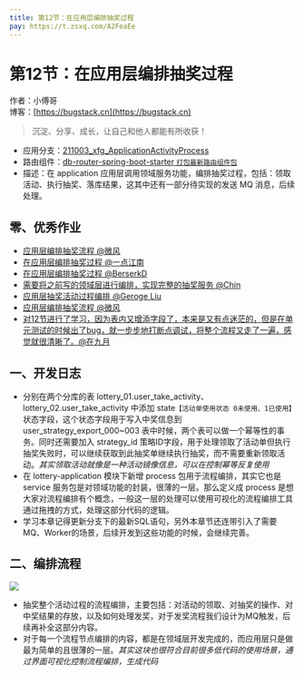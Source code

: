 ```yaml
---
title: 第12节：在应用层编排抽奖过程
pay: https://t.zsxq.com/A2FeaEe
---
```


# 第12节：在应用层编排抽奖过程

作者：小傅哥
<br/>博客：[https://bugstack.cn](https://bugstack.cn)

>沉淀、分享、成长，让自己和他人都能有所收获！

- 应用分支：[211003_xfg_ApplicationActivityProcess](https://gitcode.net/KnowledgePlanet/Lottery/-/tree/211003_xfg_ApplicationActivityProcess)
- 路由组件：[db-router-spring-boot-starter `打包最新路由组件包`](https://gitcode.net/KnowledgePlanet/db-router-spring-boot-starter)
- 描述：在 application 应用层调用领域服务功能，编排抽奖过程，包括：领取活动、执行抽奖、落库结果，这其中还有一部分待实现的发送 MQ 消息，后续处理。

## 零、优秀作业

- [应用层编排抽奖流程 @微风](https://t.zsxq.com/06JuV3nmA)
- [在应用层编排抽奖过程 @一点江南](https://t.zsxq.com/06zZZFIuZ)
- [在应用层编排抽奖过程 @BerserkD](https://t.zsxq.com/067uJY3jI)
- [需要将之前写的领域层进行编排，实现完整的抽奖服务 @Chin](https://t.zsxq.com/06aI6Qfu7)
- [应用层抽奖活动过程编排 @Geroge Liu](https://t.zsxq.com/066a2jYv7)
- [应用层编排抽奖流程 @微风](https://t.zsxq.com/06JuV3nmA)
- [对12节进行了学习，因为表内又增添字段了，本来是又有点迷茫的，但是在单元测试的时候出了bug，就一步步地打断点调试，将整个流程又走了一遍，感觉就很清晰了。@在九月](https://t.zsxq.com/09BE0r8ZR)

## 一、开发日志

- 分别在两个分库的表 lottery_01.user_take_activity、lottery_02.user_take_activity 中添加 state`【活动单使用状态 0未使用、1已使用】` 状态字段，这个状态字段用于写入中奖信息到 user_strategy_export_000~003 表中时候，两个表可以做一个幂等性的事务。同时还需要加入 strategy_id 策略ID字段，用于处理领取了活动单但执行抽奖失败时，可以继续获取到此抽奖单继续执行抽奖，而不需要重新领取活动。*其实领取活动就像是一种活动镜像信息，可以在控制幂等反复使用* 
- 在 lottery-application 模块下新增 process 包用于流程编排，其实它也是 service 服务包是对领域功能的封装，很薄的一层。那么定义成 process 是想大家对流程编排有个概念，一般这一层的处理可以使用可视化的流程编排工具通过拖拽的方式，处理这部分代码的逻辑。
- 学习本章记得更新分支下的最新SQL语句，另外本章节还连带引入了需要MQ、Worker的场景，后续开发到这些功能的时候，会继续完善。

## 二、编排流程

![](/images/article/project/lottery/Part-2/12-01.png)

- 抽奖整个活动过程的流程编排，主要包括：对活动的领取、对抽奖的操作、对中奖结果的存放，以及如何处理发奖，对于发奖流程我们设计为MQ触发，后续再补全这部分内容。
- 对于每一个流程节点编排的内容，都是在领域层开发完成的，而应用层只是做最为简单的且很薄的一层。*其实这块也很符合目前很多低代码的使用场景，通过界面可视化控制流程编排，生成代码*